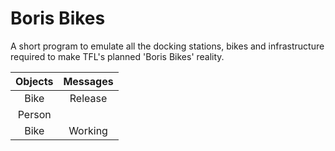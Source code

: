 # Boris Bikes

A short program to emulate all the docking stations, bikes and infrastructure required to make TFL's planned 'Boris Bikes' reality.

| Objects | Messages |
|:------:|:------: |
| Bike | Release| 
| Person |      |
| Bike | Working |
